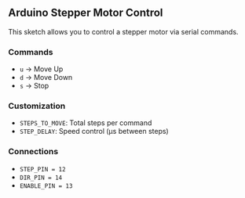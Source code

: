 ## Arduino Stepper Motor Control

This sketch allows you to control a stepper motor via serial commands.

### Commands
- `u` → Move Up
- `d` → Move Down
- `s` → Stop

### Customization
- `STEPS_TO_MOVE`: Total steps per command
- `STEP_DELAY`: Speed control (µs between steps)

### Connections
- `STEP_PIN = 12`
- `DIR_PIN = 14`
- `ENABLE_PIN = 13`
